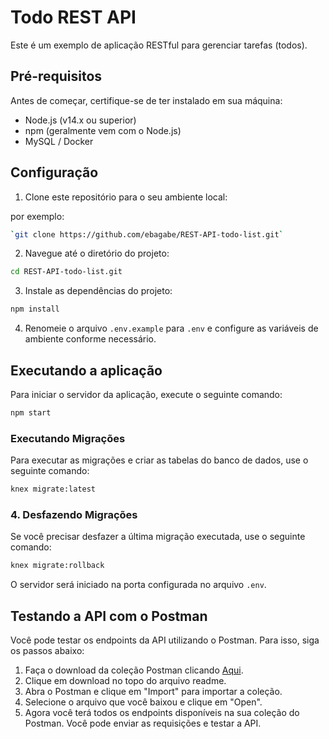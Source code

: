 # Todo REST API

Este é um exemplo de aplicação RESTful para gerenciar tarefas (todos).

## Pré-requisitos

Antes de começar, certifique-se de ter instalado em sua máquina:

- Node.js (v14.x ou superior)
- npm (geralmente vem com o Node.js)
- MySQL / Docker

## Configuração

1. Clone este repositório para o seu ambiente local:

por exemplo:

```bash
`git clone https://github.com/ebagabe/REST-API-todo-list.git`
```

2. Navegue até o diretório do projeto:

```bash
cd REST-API-todo-list.git
```

3. Instale as dependências do projeto:

```bash
npm install
```

4. Renomeie o arquivo `.env.example` para `.env` e configure as variáveis de ambiente conforme necessário.

## Executando a aplicação

Para iniciar o servidor da aplicação, execute o seguinte comando:

```bash
npm start
```

### Executando Migrações

Para executar as migrações e criar as tabelas do banco de dados, use o seguinte comando:

```bash
knex migrate:latest
```

### 4. Desfazendo Migrações

Se você precisar desfazer a última migração executada, use o seguinte comando:

```bash
knex migrate:rollback
```

O servidor será iniciado na porta configurada no arquivo `.env`.

## Testando a API com o Postman

Você pode testar os endpoints da API utilizando o Postman. Para isso, siga os passos abaixo:

1. Faça o download da coleção Postman clicando [Aqui](./API%20Todo.postman_collection.json).
2. Clique em download no topo do arquivo readme.
3. Abra o Postman e clique em "Import" para importar a coleção.
4. Selecione o arquivo que você baixou e clique em "Open".
5. Agora você terá todos os endpoints disponíveis na sua coleção do Postman. Você pode enviar as requisições e testar a API.
